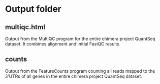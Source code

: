 # Output folder

## multiqc.html

Output from the MultiQC program for the entire chimera project QuantSeq dataset. 
It combines alignment and initial FastQC results.

## counts
Output from the FeatureCounts program counting all reads mapped to the 3'UTRs of all genes in the entire chimera project QuantSeq dataset.
